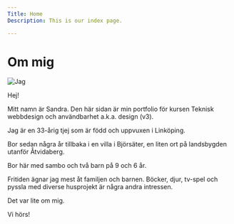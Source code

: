 ```yaml
---
Title: Home
Description: This is our index page.

---
```


Om mig
==========================


![Jag](%assets_url%/img/me2.png)


Hej!

Mitt namn är Sandra. Den här sidan är min portfolio för kursen Teknisk webbdesign och användbarhet a.k.a. design (v3).

Jag är en 33-årig tjej som är född och uppvuxen i Linköping.

Bor sedan några år tillbaka i en villa i Björsäter, en liten ort på landsbygden utanför Åtvidaberg. 

Bor här med sambo och två barn på 9 och 6 år.

Fritiden ägnar jag mest åt familjen och barnen. Böcker, djur, tv-spel och pyssla med diverse husprojekt är några andra intressen.

Det var lite om mig.

Vi hörs!
